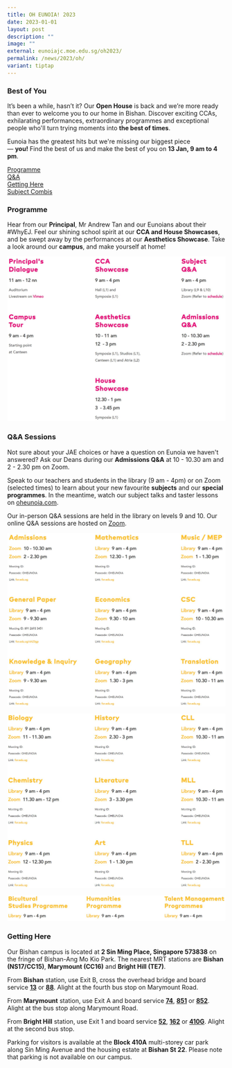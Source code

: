 ```yaml
---
title: OH EUNOIA! 2023
date: 2023-01-01
layout: post
description: ""
image: ""
external: eunoiajc.moe.edu.sg/oh2023/
permalink: /news/2023/oh/
variant: tiptap
---
```

### Best of You

It’s been a while, hasn’t it? Our&nbsp;**Open House**&nbsp;is back and we’re more ready than ever to welcome you to our home in Bishan. Discover exciting CCAs, exhilarating performances, extraordinary programmes and exceptional people who'll turn trying moments into&nbsp;**the best of times**.

Eunoia has the greatest hits but we're missing our biggest piece —&nbsp;**you!**&nbsp;Find the best of us and make the best of you on&nbsp;**13 Jan, 9 am to 4 pm**.

[Programme](#Programme) <br>
[Q&amp;A](#Q&amp;A) <br>
[Getting Here](#Gettinghere) <br>
[Subject Combis](https://staging.d2ftoa31ukircm.amplifyapp.com/curriculum/subject-combinations/)

### <a name="Programme"></a>Programme

Hear from our&nbsp;**Principal**, Mr Andrew Tan and our Eunoians about their #WhyEJ. Feel our shining school spirit at our&nbsp;**CCA and House Showcases**, and be swept away by the performances at our&nbsp;**Aesthetics Showcase**. Take a look around our&nbsp;**campus**, and make yourself at home!

<a href="https://staging.d2ftoa31ukircm.amplifyapp.com/oh2023/#Q&amp;A">  
<img src="/images/open%20house%20programme.jpg">  
</a>

### <a name="Q&amp;A"></a>Q&amp;A Sessions

Not sure about your JAE choices or have a question on Eunoia we haven't answered? Ask our Deans during our&nbsp;**Admissions Q&amp;A**&nbsp;at 10 - 10.30 am and 2 - 2.30 pm on Zoom.

Speak to our teachers and students in the library (9 am - 4pm) or on Zoom (selected times) to learn about your new favourite&nbsp;**subjects**&nbsp;and our&nbsp;**special programmes**. In the meantime, watch our subject talks and taster lessons on&nbsp;[oheunoia.com](https://www.oheunoia.com/subject).

Our in-person Q&amp;A sessions are held in the library on levels 9 and 10. Our online Q&amp;A sessions are hosted on&nbsp;[Zoom](https://zoom.us/download).

![](/images/open%20house%20programme%201.jpg)

![](/images/open%20house%20programme%202.jpg)

![](/images/open%20house%20programme%203.jpg)

### <a name="Gettinghere"></a>Getting Here

Our Bishan campus is located at&nbsp;**2 Sin Ming Place, Singapore 573838**&nbsp;on the fringe of Bishan-Ang Mo Kio Park.&nbsp;The nearest MRT stations are&nbsp;**Bishan (NS17/CC15)**,&nbsp;**Marymount (CC16)**&nbsp;and&nbsp;**Bright Hill (TE7)**.

From&nbsp;**Bishan**&nbsp;station, use Exit B, cross the overhead bridge and board service&nbsp;**[13](https://www.transitlink.com.sg/eservice/eguide/service_route.php?service=13)**&nbsp;or&nbsp;**[88](https://www.transitlink.com.sg/eservice/eguide/service_route.php?service=88)**. Alight at the fourth bus stop on Marymount Road.

From&nbsp;**Marymount**&nbsp;station, use Exit A and board service&nbsp;**[74](https://www.transitlink.com.sg/eservice/eguide/service_route.php?service=74)**,&nbsp;**[851](https://www.transitlink.com.sg/eservice/eguide/service_route.php?service=851)**&nbsp;or&nbsp;**[852](https://www.transitlink.com.sg/eservice/eguide/service_route.php?service=852)**. Alight at the bus stop along Marymount Road.

From&nbsp;**Bright Hill**&nbsp;station, use Exit 1 and board service&nbsp;**[52](https://www.transitlink.com.sg/eservice/eguide/service_route.php?service=52)**,&nbsp;**[162](https://www.transitlink.com.sg/eservice/eguide/service_route.php?service=162)**&nbsp;or&nbsp;**[410G](https://www.transitlink.com.sg/eservice/eguide/service_route.php?service=410G)**. Alight at the second bus stop.

Parking for visitors is available at the&nbsp;**Block 410A**&nbsp;multi-storey car park along Sin Ming Avenue and the housing estate at&nbsp;**Bishan St 22**. Please note that parking is not available on our campus.
